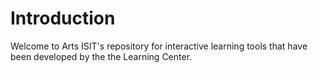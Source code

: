 # Introduction
Welcome to Arts ISIT's repository for interactive learning tools that have been developed by the the Learning Center.
